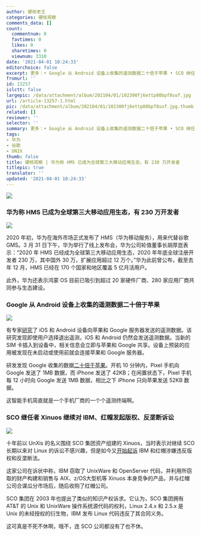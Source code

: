 ```yaml
---
author: 硬核老王
categories: 硬核观察
comments_data: []
count:
  commentnum: 0
  favtimes: 0
  likes: 0
  sharetimes: 0
  viewnum: 3310
date: '2021-04-01 10:24:33'
editorchoice: false
excerpt: 更多：• Google 从 Android 设备上收集的遥测数据二十倍于苹果 • SCO 继任者 Xinuos 继续对 IBM、红帽发起版权、反垄断诉讼
fromurl: ''
id: 13257
islctt: false
largepic: /data/attachment/album/202104/01/102300fj6ettp80bpf8sof.jpg
url: /article-13257-1.html
pic: /data/attachment/album/202104/01/102300fj6ettp80bpf8sof.jpg.thumb.jpg
related: []
reviewer: ''
selector: ''
summary: 更多：• Google 从 Android 设备上收集的遥测数据二十倍于苹果 • SCO 继任者 Xinuos 继续对 IBM、红帽发起版权、反垄断诉讼
tags:
- 华为
- 谷歌
- UNIX
thumb: false
title: 硬核观察 | 华为称 HMS 已成为全球第三大移动应用生态，有 230 万开发者
titlepic: true
translator: ''
updated: '2021-04-01 10:24:33'
---
```


![](/data/attachment/album/202104/01/102300fj6ettp80bpf8sof.jpg)


### 华为称 HMS 已成为全球第三大移动应用生态，有 230 万开发者


![](/data/attachment/album/202104/01/102325b9830oz3onzltoz3.jpg)


2020 年初，华为在海外市场正式发布了 HMS（华为移动服务），用来代替谷歌 GMS。3 月 31 日下午，华为举行了线上发布会，华为公司轮值董事长胡厚崑表示：“2020 年 HMS 已经成为全球第三大移动应用生态，2020 年年底全球注册开发者 230 万，其中国外 30 万，扩展应用超过 12 万个。”华为此前曾公布，截至去年 12 月，HMS 已经在 170 个国家和地区覆盖 5 亿月活用户。


此外，华为还表示鸿蒙 OS 目前已吸引到超过 20 家硬件厂商、280 家应用厂商共同参与生态建设。


### Google 从 Android 设备上收集的遥测数据二十倍于苹果


![](/data/attachment/album/202104/01/102358l2w1lo1hx5d5h52h.jpg)


有专家[研究](https://www.scss.tcd.ie/doug.leith/apple_google.pdf "https://www.scss.tcd.ie/doug.leith/apple_google.pdf")了 iOS 和 Android 设备向苹果和 Google 服务器发送的遥测数据。该研究发现即使用户选择退出遥测，iOS 和 Android 仍然会发送遥测数据。当新的 SIM 卡插入到设备中，相关信息会立即与苹果和 Google 共享。设备上预装的应用被发现在未启动或使用前就会连接苹果和 Google 服务器。


研发发现 Google 收集的数据[二十倍于苹果](https://therecord.media/google-collects-20-times-more-telemetry-from-android-devices-than-apple-from-ios/ "https://therecord.media/google-collects-20-times-more-telemetry-from-android-devices-than-apple-from-ios/")。开机 10 分钟内，Pixel 手机向 Google 发送了 1MB 数据，而 iPhone 发送了 42KB；在闲置状态下，Pixel 手机每 12 小时向 Google 发送 1MB 数据，相比之下 iPhone 只向苹果发送 52KB 数据。


这智能手机简直就是一个手机厂商的一个个遥测终端啊。


### SCO 继任者 Xinuos 继续对 IBM、红帽发起版权、反垄断诉讼


![](/data/attachment/album/202104/01/102412vhfn364slnf2ol67.jpg)


十年前以 UnXis 的名义围绕 SCO 集团资产组建的 Xinuos，当时表示对继续 SCO 长期以来对 Linux 的诉讼不感兴趣，但是如今又[开始起诉](https://www.theregister.com/2021/03/31/ibm_redhat_xinuos/ "https://www.theregister.com/2021/03/31/ibm_redhat_xinuos/") IBM 和红帽涉嫌违反版权和反垄断法。


这家公司在诉状中称，IBM 窃取了 UnixWare 和 OpenServer 代码，并利用所窃取的财产构建和销售与 AIX、z/OS大型机等 Xinuos 本身竞争的产品，并与红帽公司合谋瓜分市场后，随后收购了红帽公司。


SCO 集团在 2003 年也提出了类似的知识产权诉求。它认为，SCO 集团拥有 AT&T 的 Unix 和 UnixWare 操作系统源代码的权利，Linux 2.4.x 和 2.5.x 是 Unix 的未经授权的衍生物，IBM 发布 Linux 代码违反了其合同义务。


这可真是不死不休啊，哦不，连 SCO 公司都没有了也不休。